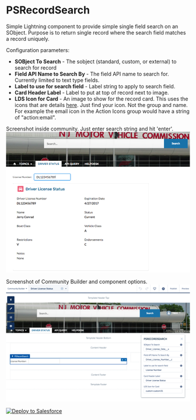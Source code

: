 # PSRecordSearch

Simple Lightning component to provide simple single field search on an SObject. Purpose is to return single record where the search field matches a record uniquely.

Configuration parameters:
* <b>SOBject To Search</b> - The sobject (standard, custom, or external) to search for record
* <b>Field API Name to Search By</b> - The field API name to search for. Currently limited to text type fields.
* <b>Label to use for search field</b> - Label string to apply to search field.
* <b>Card Header Label</b> - Label to put at top of record next to image.
* <b>LDS Icon for Card</b> - An image to show for the record card. This uses the icons that are details [here](https://www.lightningdesignsystem.com/icons/). Just find your icon. Not the group and name. For example the email icon in the Action Icons group would have a string of "action:email".

Screenshot inside community. Just enter search string and hit 'enter'.
![alt text](https://github.com/thedges/PSRecordSearch/blob/master/Screenshot-Search.png "Community Sample")

Screenshot of Community Builder and component options.
![alt text](https://github.com/thedges/PSRecordSearch/blob/master/Screenshot-Community-Builder.png "Community Builder")

<a href="https://githubsfdeploy.herokuapp.com">
  <img alt="Deploy to Salesforce"
       src="https://raw.githubusercontent.com/afawcett/githubsfdeploy/master/deploy.png">
</a>

